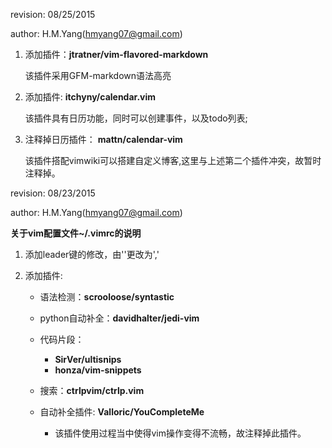 revision: 08/25/2015

author: H.M.Yang(hmyang07@gmail.com)

1. 添加插件：**jtratner/vim-flavored-markdown**

	该插件采用GFM-markdown语法高亮

2. 添加插件: **itchyny/calendar.vim**

	该插件具有日历功能，同时可以创建事件，以及todo列表;

3. 注释掉日历插件： **mattn/calendar-vim**

	该插件搭配vimwiki可以搭建自定义博客,这里与上述第二个插件冲突，故暂时注释掉。
	

revision: 08/23/2015

author: H.M.Yang(hmyang07@gmail.com)

**关于vim配置文件~/.vimrc的说明**

1. 添加leader键的修改，由'\'更改为',' 

2. 添加插件:

	- 语法检测：**scrooloose/syntastic**
	- python自动补全：**davidhalter/jedi-vim**

	- 代码片段：
		+ **SirVer/ultisnips**
		+ **honza/vim-snippets**

	- 搜索：**ctrlpvim/ctrlp.vim**

	- 自动补全插件: **Valloric/YouCompleteMe**
		+ 该插件使用过程当中使得vim操作变得不流畅，故注释掉此插件。




